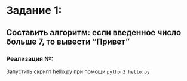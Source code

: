 # Задание 1:

## Составить алгоритм: если введенное число больше 7, то вывести “Привет”

### Реализация №:
Запустить скрипт hello.py при помощи `python3 hello.py`
